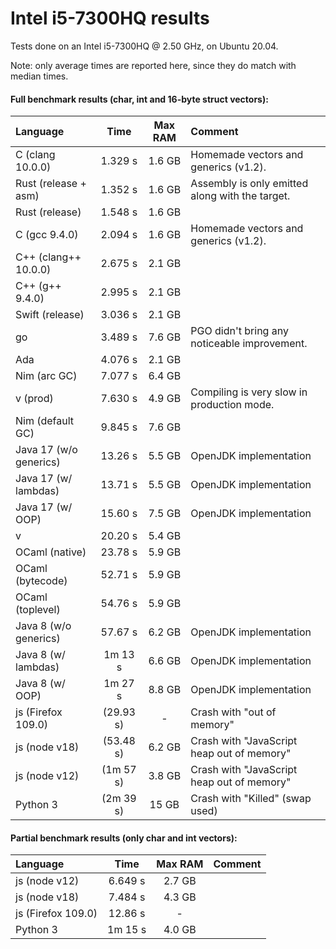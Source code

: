 # Intel i5-7300HQ results

Tests done on an Intel i5-7300HQ @ 2.50 GHz, on Ubuntu 20.04.

Note: only average times are reported here, since they do match with median times.


#### Full benchmark results (char, int and 16-byte struct vectors):

| Language                 | Time       | Max RAM   | Comment                                                 |
| :----------------------- | :--------: | :-------: | :------------------------------------------------------ |
| C (clang 10.0.0)         | 1.329 s    | 1.6 GB    | Homemade vectors and generics (v1.2).                   |
| Rust (release + asm)     | 1.352 s    | 1.6 GB    | Assembly is only emitted along with the target.         |
| Rust (release)           | 1.548 s    | 1.6 GB    |                                                         |
| C (gcc 9.4.0)            | 2.094 s    | 1.6 GB    | Homemade vectors and generics (v1.2).                   |
| C++ (clang++ 10.0.0)     | 2.675 s    | 2.1 GB    |                                                         |
| C++ (g++ 9.4.0)          | 2.995 s    | 2.1 GB    |                                                         |
| Swift (release)          | 3.036 s    | 2.1 GB    |                                                         |
| go                       | 3.489 s    | 7.6 GB    | PGO didn't bring any noticeable improvement.            |
| Ada                      | 4.076 s    | 2.1 GB    |                                                         |
| Nim (arc GC)             | 7.077 s    | 6.4 GB    |                                                         |
| v (prod)                 | 7.630 s    | 4.9 GB    | Compiling is very slow in production mode.              |
| Nim (default GC)         | 9.845 s    | 7.6 GB    |                                                         |
| Java 17 (w/o generics)   | 13.26 s    | 5.5 GB    | OpenJDK implementation                                  |
| Java 17 (w/ lambdas)     | 13.71 s    | 5.5 GB    | OpenJDK implementation                                  |
| Java 17 (w/ OOP)         | 15.60 s    | 7.5 GB    | OpenJDK implementation                                  |
| v                        | 20.20 s    | 5.4 GB    |                                                         |
| OCaml (native)           | 23.78 s    | 5.9 GB    |                                                         |
| OCaml (bytecode)         | 52.71 s    | 5.9 GB    |                                                         |
| OCaml (toplevel)         | 54.76 s    | 5.9 GB    |                                                         |
| Java 8 (w/o generics)    | 57.67 s    | 6.2 GB    | OpenJDK implementation                                  |
| Java 8 (w/ lambdas)      | 1m 13 s    | 6.6 GB    | OpenJDK implementation                                  |
| Java 8 (w/ OOP)          | 1m 27 s    | 8.8 GB    | OpenJDK implementation                                  |
| js (Firefox 109.0)       | (29.93 s)  | -         | Crash with "out of memory"                              |
| js (node v18)            | (53.48 s)  | 6.2 GB    | Crash with "JavaScript heap out of memory"              |
| js (node v12)            | (1m 57 s)  | 3.8 GB    | Crash with "JavaScript heap out of memory"              |
| Python 3                 | (2m 39 s)  | 15 GB     | Crash with "Killed" (swap used)                         |


#### Partial benchmark results (only char and int vectors):

| Language                 | Time       | Max RAM   | Comment                                                 |
| :----------------------- | :--------: | :-------: | :------------------------------------------------------ |
| js (node v12)            | 6.649 s    | 2.7 GB    |                                                         |
| js (node v18)            | 7.484 s    | 4.3 GB    |                                                         |
| js (Firefox 109.0)       | 12.86 s    | -         |                                                         |
| Python 3                 | 1m 15 s    | 4.0 GB    |                                                         |
